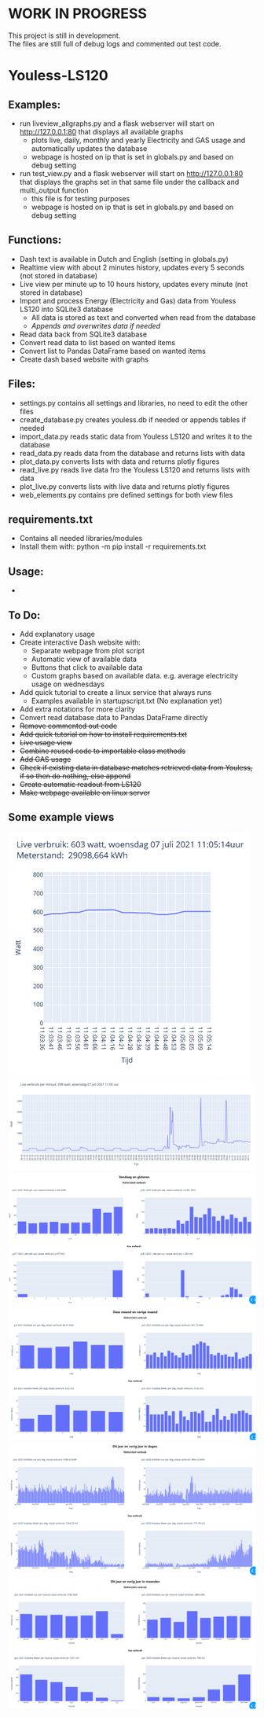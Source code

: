 # WORK IN PROGRESS
This project is still in development. \
The files are still full of debug logs and commented out test code.

# Youless-LS120

## Examples:
- run liveview_allgraphs.py and a flask webserver will start on http://127.0.0.1:80 that displays all available graphs
	- plots live, daily, monthly and yearly Electricity and GAS usage and automatically updates the database
	- webpage is hosted on ip that is set in globals.py and based on debug setting	
- run test_view.py and a flask webserver will start on http://127.0.0.1:80 that displays the graphs set in that same file under the callback and multi_output function
	- this file is for testing purposes
	- webpage is hosted on ip that is set in globals.py and based on debug setting

## Functions:
 - Dash text is available in Dutch and English (setting in globals.py)
 - Realtime view with about 2 minutes history, updates every 5 seconds (not stored in database)
 - Live view per minute up to 10 hours history, updates every minute (not stored in database)
 - Import and process Energy (Electricity and Gas) data from Youless LS120 into SQLite3 database 
	- All data is stored as text and converted when read from the database
	- *Appends and overwrites data if needed*
 - Read data back from SQLite3 database
 - Convert read data to list based on wanted items
 - Convert list to Pandas DataFrame based on wanted items
 - Create dash based website with graphs
 
## Files:
 - settings.py contains all settings and libraries, no need to edit the other files
 - create_database.py creates youless.db if needed or appends tables if needed
 - import_data.py reads static data from Youless LS120 and writes it to the database
 - read_data.py reads data from the database and returns lists with data
 - plot_data.py converts lists with data and returns plotly figures 
 - read_live.py reads live data fro the Youless LS120 and returns lists with data
 - plot_live.py converts lists with live data and returns plotly figures
 - web_elements.py contains pre defined settings for both view files 

## requirements.txt
 - Contains all needed libraries/modules
 - Install them with: python -m pip install -r requirements.txt

## Usage:
 - 

## To Do:
 - Add explanatory usage
 - Create interactive Dash website with:
	- Separate webpage from plot script
	- Automatic view of available data
	- Buttons that click to available data
	- Custom graphs based on available data. e.g. average electricity usage on wednesdays
 - Add quick tutorial to create a linux service that always runs
	- Examples available in startupscript.txt (No explanation yet)
 - Add extra notations for more clarity
 - Convert read database data to Pandas DataFrame directly
 - ~~Remove commented out code~~
 - ~~Add quick tutorial on how to install requirements.txt~~
 - ~~Live usage view~~
 - ~~Combine reused code to importable class methods~~
 - ~~Add GAS usage~~
 - ~~Check if existing data in database matches retrieved data from Youless, if so then do nothing, else append~~
 - ~~Create automatic readout from LS120~~
 - ~~Make webpage available on linux server~~
 
 
## Some example views
![Realtime view](docs/liverealtime.png)\
![Live per minute](docs/liveminutes10hrs.png)\
![Day overview](docs/day.png)\
![Month overview](docs/month.png)\
![Year per day overview](docs/yeardays.png)\
![Year per month overview](docs/yearmonths.png)

